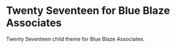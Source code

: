 Twenty Seventeen for Blue Blaze Associates
==========================================

Twenty Seventeen child theme for Blue Blaze Associates.
